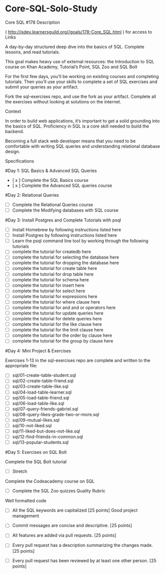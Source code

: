 # Core-SQL-Solo-Study
Core SQL #178
Description

( http://jsdev.learnersguild.org//goals/178-Core_SQL.html ) for access to Links

A day-by-day structured deep dive into the basics of SQL. Complete lessons, and read tutorials.

This goal makes heavy use of external resources: the Introduction to SQL course on Khan Academy, Tutorial’s Point, SQL Zoo and SQL Bolt

For the first few days, you’ll be working on existing courses and completing tutorials. Then you’ll use your skills to complete a set of SQL exercises and submit your queries as your artifact.

Fork the sql-exercises repo, and use the fork as your artifact. Complete all the exercises without looking at solutions on the internet.

Context

In order to build web applications, it’s important to get a solid grounding into the basics of SQL. Proficiency in SQL is a core skill needed to build the backend.

Becoming a full stack web developer means that you need to be comfortable with writing SQL queries and understanding relational database design.

Specifications

#Day 1: SQL Basics & Advanced SQL Queries

 - [ x ] Complete the SQL Basics course
 - [ x ] Complete the Advanced SQL queries course

#Day 2: Relational Queries

 - [ ] Complete the Relational Queries course
 - [ ] Complete the Modifying databases with SQL course

#Day 3: Install Postgres and Complete Tutorials with psql

 - [ ] Install Homebrew by following instructions listed here
 - [ ] Install Postgres by following instructions listed here
 - [ ] Learn the psql command line tool by working through the following tutorials
 - [ ] complete the tutorial for createdb here
 - [ ] complete the tutorial for selecting the database here
 - [ ] complete the tutorial for dropping the database here
 - [ ] complete the tutorial for create table here
 - [ ] complete the tutorial for drop table here
 - [ ] complete the tutorial for schema here
 - [ ] complete the tutorial for insert here
 - [ ] complete the tutorial for select here
 - [ ] complete the tutorial for expressions here
 - [ ] complete the tutorial for where clause here
 - [ ] complete the tutorial for and and or operators here
 - [ ] complete the tutorial for update queries here
 - [ ] complete the tutorial for delete queries here
 - [ ] complete the tutorial for the like clause here
 - [ ] complete the tutorial for the limit clause here
 - [ ] complete the tutorial for the order by clause here
 - [ ] complete the tutorial for the group by clause here

#Day 4: Mini Project & Exercises

 Exercises 1-13 in the sql-exercises repo are complete and written to the appropriate file:
 - [ ] sql/01-create-table-student.sql
 - [ ] sql/02-create-table-friend.sql
 - [ ] sql/03-create-table-like.sql
 - [ ] sql/04-load-table-learner.sql
 - [ ] sql/05-load-table-friend.sql
 - [ ] sql/06-load-table-like.sql
 - [ ] sql/07-query-friends-gabriel.sql
 - [ ] sql/08-query-likes-grade-two-or-more.sql
 - [ ] sql/09-mutual-likes.sql
 - [ ] sql/10-not-liked.sql
 - [ ] sql/11-liked-but-does-not-like.sql
 - [ ] sql/12-find-friends-in-common.sql
 - [ ] sql/13-popular-students.sql

#Day 5: Exercises on SQL Bolt

 Complete the SQL Bolt tutorial
- [ ] Stretch

 Complete the Codeacademy course on SQL
 - [ ] Complete the SQL Zoo quizzes
Quality Rubric

Well formatted code

- [ ] All the SQL keywords are capitalized [25 points]
Good project management

- [ ] Commit messages are concise and descriptive. [25 points]
- [ ] All features are added via pull requests. [25 points]
- [ ] Every pull request has a description summarizing the changes made. [25 points]
- [ ] Every pull request has been reviewed by at least one other person. [25 points]
